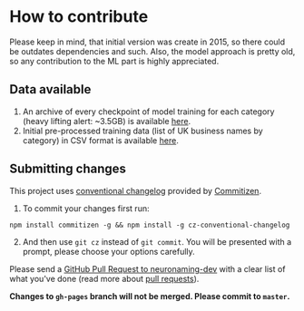 # How to contribute

Please keep in mind, that initial version was create in 2015, so there could be outdates dependencies and such. Also, the model approach is pretty old, so any contribution to the ML part is highly appreciated.

## Data available

1) An archive of every checkpoint of model training for each category (heavy lifting alert: ~3.5GB) is available [here](https://storage.googleapis.com/nnnet_storage/cv_full.cpgz).
2) Initial pre-processed training data (list of UK business names by category) in CSV format is available [here](https://storage.googleapis.com/nnnet_storage/data.cpgz).

## Submitting changes

This project uses [conventional changelog](https://github.com/conventional-changelog/conventional-changelog) provided by [Commitizen](https://github.com/commitizen/cz-cli).

1) To commit your changes first run:
```
npm install commitizen -g && npm install -g cz-conventional-changelog
```
2) And then use `git cz` instead of `git commit`. You will be presented with a prompt, please choose your options carefully.

Please send a [GitHub Pull Request to neuronaming-dev](https://github.com/vladzima/neuronaming-dev/pull/new/master) with a clear list of what you've done (read more about [pull requests](https://help.github.com/en/articles/about-pull-requests)).

**Changes to `gh-pages` branch will not be merged. Please commit to `master`.**
